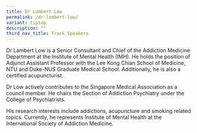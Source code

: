 ```yaml
---
title: Dr Lambert Low
permalink: /dr-lambert-low/
variant: tiptap
description: ""
third_nav_title: Track Speakers
---
```

<p></p>
<p>Dr Lambert Low is a Senior Consultant and Chief of the Addiction Medicine
Department at the Institute of Mental Health (IMH). He holds the position
of Adjunct Assistant Professor with the Lee Kong Chian School of Medicine,
NTU and Duke-NUS Graduate Medical School. Additionally, he is also a certified
acupuncturist.</p>
<p>Dr Low actively contributes to the Singapore Medical Association as a
council member. He chairs the Section of Addiction Psychiatry under the
College of Psychiatrists.</p>
<p>His research interests include addictions, acupuncture and smoking related
topics. Currently, he represents Institute of Mental Health at the International
Society of Addiction Medicine.</p>
<p></p>